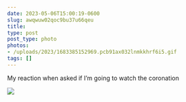 ```yaml
---
date: 2023-05-06T15:00:19-0600
slug: awqwuw02qoc9bu37u66qeu
title: 
type: post
post_type: photo
photos:
- /uploads/2023/1683385152969.pcb91ax032lnmkkhrf6i5.gif
tags: []
---
```

My reaction when asked if I’m going to watch the coronation


![](/uploads/2023/1683385152969.pcb91ax032lnmkkhrf6i5.gif)



